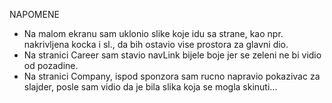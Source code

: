 NAPOMENE
- Na malom ekranu sam uklonio slike koje idu sa strane, kao npr. nakrivljena kocka i sl., da bih ostavio vise prostora za glavni dio.
- Na stranici Career sam stavio navLink bijele boje jer se zeleni ne bi vidio od pozadine.
- Na stranici Company, ispod sponzora sam rucno napravio pokazivac za slajder, posle sam vidio da je bila slika koja se mogla skinuti...
